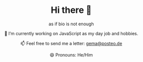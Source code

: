 

<h1 align="center">Hi there 👋</h1>

<p align="center">
  as if bio is not enough
</p>
<p align="center">
  🔭 I’m currently working on JavaScript as my day job and hobbies.
</p>
<p align="center">
  📫 Feel free to send me a letter: <a href="mailto:gema@posteo.de">gema@posteo.de</a>
</p>
<p align="center">
  😄 Pronouns: He/Him
</p>

<!--
**heygema/heygema** is a ✨ _special_ ✨ repository because its `README.md` (this file) appears on your GitHub profile.

Here are some ideas to get you started:

- 🔭 I’m currently working on ...
- 🌱 I’m currently learning ...
- 👯 I’m looking to collaborate on ...
- 🤔 I’m looking for help with ...
- 💬 Ask me about ...
- 📫 How to reach me: ...
- 😄 Pronouns: ...
- ⚡ Fun fact: ...
-->
